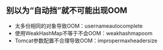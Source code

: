 ## 别以为“自动挡”就不可能出现OOM
- 太多份相同的对象导致OOM：usernameautocomplete
- 使用WeakHashMap不等于不会OOM：weakhashmapoom
- Tomcat参数配置不合理导致OOM：impropermaxheadersize
